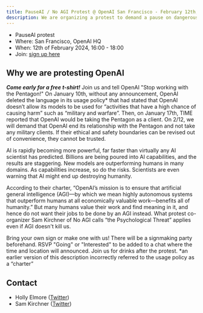 ```yaml
---
title: PauseAI / No AGI Protest @ OpenAI San Francisco - February 12th, 2024
description: We are organizing a protest to demand a pause on dangerous AI development.
---
```


- PauseAI protest
- Where: San Francisco, OpenAI HQ
- When: 12th of February 2024, 16:00 - 18:00
- Join: [sign up here]((https://t.co/jvUjQaapzH))

## Why we are protesting OpenAI

***Come early for a free t-shirt!***
Join us and tell OpenAI "Stop working with the Pentagon!"
On January 10th, without any announcement, OpenAI deleted the language in its usage policy* that had stated that OpenAI doesn’t allow its models to be used for “activities that have a high chance of causing harm” such as “military and warfare”. Then, on January 17th, TIME reported that OpenAI would be taking the Pentagon as a client. On 2/12, we will demand that OpenAI end its relationship with the Pentagon and not take any military clients. If their ethical and safety boundaries can be revised out of convenience, they cannot be trusted.

AI is rapidly becoming more powerful, far faster than virtually any AI scientist has predicted. Billions are being poured into AI capabilities, and the results are staggering. New models are outperforming humans in many domains. As capabilities increase, so do the risks. Scientists are even warning that AI might end up destroying humanity.

According to their charter, “OpenAI’s mission is to ensure that artificial general intelligence (AGI)—by which we mean highly autonomous systems that outperform humans at all economically valuable work—benefits all of humanity.” But many humans value their work and find meaning in it, and hence do not want their jobs to be done by an AGI instead. What protest co-organizer Sam Kirchner of No AGI calls “the Psychological Threat” applies even if AGI doesn't kill us.

Bring your own sign or make one with us! There will be a signmaking party beforehand. RSVP "Going" or "Interested" to be added to a chat where the time and location will announced.
Join us for drinks after the protest.
*an earlier version of this description incorrectly referred to the usage policy as a “charter”


## Contact

- Holly Elmore ([Twitter](https://twitter.com/ilex_ulmus))
- Sam Kirchner ([Twitter](https://twitter.com/No_AGI_))
